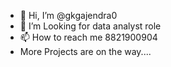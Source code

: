 - 👋 Hi, I’m @gkgajendra0
- 👀 I’m Looking for data analyst role
- 📫 How to reach me 8821900904 
- More Projects are on the way....

<!---
gkgajendra0/gkgajendra0 is a ✨ special ✨ repository because its `README.md` (this file) appears on your GitHub profile.
You can click the Preview link to take a look at your changes.
--->
